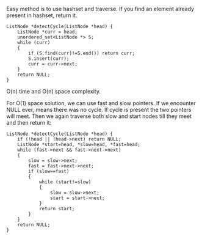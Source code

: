 Easy method is to use hashset and traverse. If you find an element already present in hashset, return it. 
```
ListNode *detectCycle(ListNode *head) {
	ListNode *curr = head;
	unordered_set<ListNode *> S;
	while (curr)
	{
		if (S.find(curr)!=S.end()) return curr;
		S.insert(curr);
		curr = curr->next;
	}
	return NULL;        
}
```
O(n) time and O(n) space complexity.

For O(1) space solution, we can use fast and slow pointers. If we encounter NULL ever, means there was no cycle. If cycle is present the two pointers will meet. Then we again traverse both slow and start nodes till they meet and then return it:
```
ListNode *detectCycle(ListNode *head) {
	if (!head || !head->next) return NULL;
	ListNode *start=head, *slow=head, *fast=head;
	while (fast->next && fast->next->next)
	{
		slow = slow->next;
		fast = fast->next->next;
		if (slow==fast)
		{
			while (start!=slow)
			{
				slow = slow->next;
				start = start->next;
			}
			return start;
		}
	}
	return NULL;
}
```